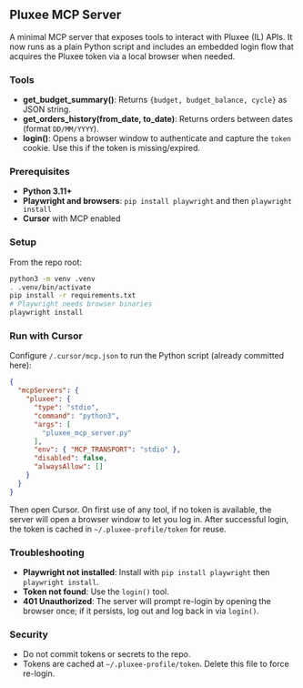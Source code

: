 ## Pluxee MCP Server

A minimal MCP server that exposes tools to interact with Pluxee (IL) APIs. It now runs as a plain Python script and includes an embedded login flow that acquires the Pluxee token via a local browser when needed.

### Tools
- **get_budget_summary()**: Returns `{budget, budget_balance, cycle}` as JSON string.
- **get_orders_history(from_date, to_date)**: Returns orders between dates (format `DD/MM/YYYY`).
- **login()**: Opens a browser window to authenticate and capture the `token` cookie. Use this if the token is missing/expired.

### Prerequisites
- **Python 3.11+**
- **Playwright and browsers**: `pip install playwright` and then `playwright install`
- **Cursor** with MCP enabled

### Setup
From the repo root:
```bash
python3 -m venv .venv
. .venv/bin/activate
pip install -r requirements.txt
# Playwright needs browser binaries
playwright install
```

### Run with Cursor
Configure `/.cursor/mcp.json` to run the Python script (already committed here):
```json
{
  "mcpServers": {
    "pluxee": {
      "type": "stdio",
      "command": "python3",
      "args": [
        "pluxee_mcp_server.py"
      ],
      "env": { "MCP_TRANSPORT": "stdio" },
      "disabled": false,
      "alwaysAllow": []
    }
  }
}
```
Then open Cursor. On first use of any tool, if no token is available, the server will open a browser window to let you log in. After successful login, the token is cached in `~/.pluxee-profile/token` for reuse.



### Troubleshooting
- **Playwright not installed**: Install with `pip install playwright` then `playwright install`.
- **Token not found**: Use the `login()` tool.
- **401 Unauthorized**: The server will prompt re-login by opening the browser once; if it persists, log out and log back in via `login()`.

### Security
- Do not commit tokens or secrets to the repo.
- Tokens are cached at `~/.pluxee-profile/token`. Delete this file to force re-login. 